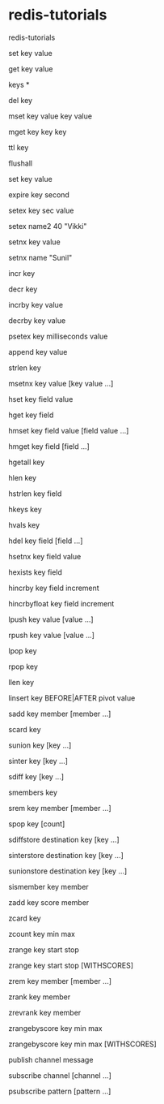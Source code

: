 # redis-tutorials
redis-tutorials

set key value

get key value

keys *

del key

mset key value key value

mget key key key

ttl key

flushall

set key value

expire key second

setex key sec value

setex name2 40 "Vikki"

setnx key value

setnx name "Sunil"



incr key

decr key

incrby key value

decrby key value

psetex key milliseconds value

append key value

strlen key

msetnx key value [key value ...] 


 hset key field value  
 
 hget key field  
 
 hmset key field value [field value ...]
 
 hmget key field [field ...]
 
 hgetall key 
 
 hlen key 
 
 hstrlen key field  
 
 hkeys key 
 
 hvals key 

 hdel key field [field ...]

hsetnx key field value

hexists key field 

hincrby key field increment 
 
hincrbyfloat key field increment  

lpush key value [value ...]

rpush key value [value ...] 

lpop key 

rpop key

llen key

linsert key BEFORE|AFTER pivot value

sadd key member [member ...] 

scard key

sunion key [key ...] 

sinter key [key ...]    

sdiff key [key ...]   

smembers key  

srem key member [member ...]

spop key [count]

sdiffstore destination key [key ...] 

sinterstore destination key [key ...]

sunionstore destination key [key ...]

sismember key member

zadd key score member

zcard key 

zcount key min max 

zrange key start stop

zrange key start stop [WITHSCORES] 

zrem key member [member ...] 

zrank key member 

zrevrank key member

zrangebyscore key min max

zrangebyscore key min max [WITHSCORES]

publish channel message

subscribe channel [channel ...]

psubscribe pattern [pattern ...] 
